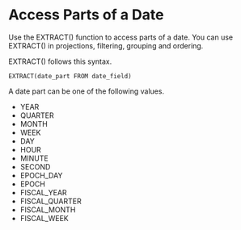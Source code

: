 # Access Parts of a Date

Use the EXTRACT() function to access parts of a date. You can use EXTRACT() in projections, filtering, grouping and ordering.

EXTRACT() follows this syntax.

`EXTRACT(date_part FROM date_field)`

A date part can be one of the following values.

- YEAR
- QUARTER
- MONTH
- WEEK
- DAY
- HOUR
- MINUTE
- SECOND
- EPOCH_DAY
- EPOCH
- FISCAL_YEAR
- FISCAL_QUARTER
- FISCAL_MONTH
- FISCAL_WEEK

